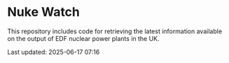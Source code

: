 # Nuke Watch

This repository includes code for retrieving the latest information available on the output of EDF nuclear power plants in the UK.

Last updated: 2025-06-17 07:16